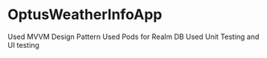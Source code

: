 # OptusWeatherInfoApp
Used MVVM Design Pattern
Used Pods for Realm DB
Used Unit Testing and UI testing 

